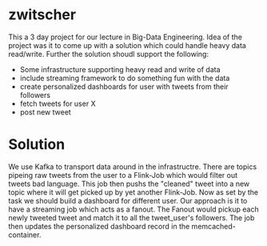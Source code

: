 # zwitscher
This a 3 day project for our lecture in Big-Data Engineering.
Idea of the project was it to come up with a solution which could handle heavy data read/write.
Further the solution shoudl support the following: 
- Some infrastructure supporting heavy read and write of data
- include streaming framework to do something fun with the data
- create personalized dashboards for user with tweets from their followers
- fetch tweets for user X
- post new tweet

# Solution
We use Kafka to transport data around in the infrastructre. There are topics pipeing raw tweets from the user to a Flink-Job which would filter out
tweets bad language. This job then pushs the "cleaned" tweet into a new topic where it will get picked up by yet another Flink-Job. Now as set by the task we should build a dashboard for different user. Our approach is it to have a streaming job which acts as a fanout. The Fanout would pickup each newly tweeted tweet and match it to all the tweet_user's followers. The job then updates the personalized dashboard record in the memcached-container. 
